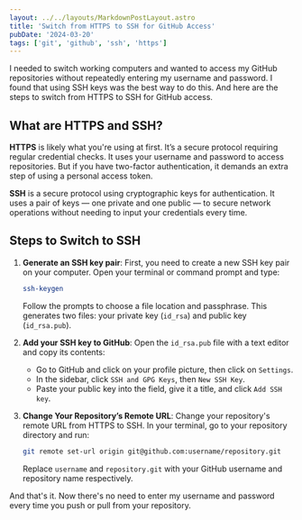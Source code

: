 ```yaml
---
layout: ../../layouts/MarkdownPostLayout.astro
title: 'Switch from HTTPS to SSH for GitHub Access'
pubDate: '2024-03-20'
tags: ['git', 'github', 'ssh', 'https']
---
```


I needed to switch working computers and wanted to access my GitHub repositories without repeatedly entering my username and password. I found that using SSH keys was the best way to do this. And here are the steps to switch from HTTPS to SSH for GitHub access.

## What are HTTPS and SSH?

**HTTPS** is likely what you're using at first. It’s a secure protocol requiring regular credential checks. It uses your username and password to access repositories. But if you have two-factor authentication, it demands an extra step of using a personal access token.

**SSH** is a secure protocol using cryptographic keys for authentication. It uses a pair of keys — one private and one public — to secure network operations without needing to input your credentials every time.

## Steps to Switch to SSH

1. **Generate an SSH key pair**: First, you need to create a new SSH key pair on your computer. Open your terminal or command prompt and type:

   ```sh
   ssh-keygen
   ```

   Follow the prompts to choose a file location and passphrase. This generates two files: your private key (`id_rsa`) and public key (`id_rsa.pub`).

2. **Add your SSH key to GitHub**: Open the `id_rsa.pub` file with a text editor and copy its contents:

   - Go to GitHub and click on your profile picture, then click on `Settings`.
   - In the sidebar, click `SSH and GPG Keys`, then `New SSH Key`.
   - Paste your public key into the field, give it a title, and click `Add SSH key`.

3. **Change Your Repository’s Remote URL**: Change your repository's remote URL from HTTPS to SSH. In your terminal, go to your repository directory and run:

   ```sh
   git remote set-url origin git@github.com:username/repository.git
   ```

   Replace `username` and `repository.git` with your GitHub username and repository name respectively.

And that's it. Now there's no need to enter my username and password every time you push or pull from your repository.